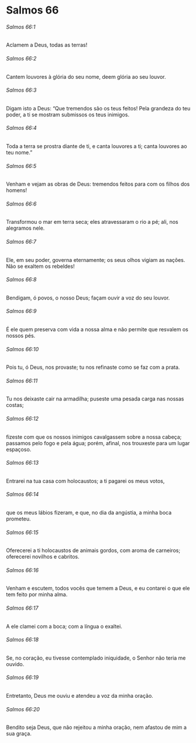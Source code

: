 # Salmos 66

###### Salmos 66:1

Aclamem a Deus, todas as terras!

###### Salmos 66:2

Cantem louvores à glória do seu nome, deem glória ao seu louvor.

###### Salmos 66:3

Digam isto a Deus: “Que tremendos são os teus feitos! Pela grandeza do teu poder, a ti se mostram submissos os teus inimigos.

###### Salmos 66:4

Toda a terra se prostra diante de ti, e canta louvores a ti; canta louvores ao teu nome.”

###### Salmos 66:5

Venham e vejam as obras de Deus: tremendos feitos para com os filhos dos homens!

###### Salmos 66:6

Transformou o mar em terra seca; eles atravessaram o rio a pé; ali, nos alegramos nele.

###### Salmos 66:7

Ele, em seu poder, governa eternamente; os seus olhos vigiam as nações. Não se exaltem os rebeldes!

###### Salmos 66:8

Bendigam, ó povos, o nosso Deus; façam ouvir a voz do seu louvor.

###### Salmos 66:9

É ele quem preserva com vida a nossa alma e não permite que resvalem os nossos pés.

###### Salmos 66:10

Pois tu, ó Deus, nos provaste; tu nos refinaste como se faz com a prata.

###### Salmos 66:11

Tu nos deixaste cair na armadilha; puseste uma pesada carga nas nossas costas;

###### Salmos 66:12

fizeste com que os nossos inimigos cavalgassem sobre a nossa cabeça; passamos pelo fogo e pela água; porém, afinal, nos trouxeste para um lugar espaçoso.

###### Salmos 66:13

Entrarei na tua casa com holocaustos; a ti pagarei os meus votos,

###### Salmos 66:14

que os meus lábios fizeram, e que, no dia da angústia, a minha boca prometeu.

###### Salmos 66:15

Oferecerei a ti holocaustos de animais gordos, com aroma de carneiros; oferecerei novilhos e cabritos.

###### Salmos 66:16

Venham e escutem, todos vocês que temem a Deus, e eu contarei o que ele tem feito por minha alma.

###### Salmos 66:17

A ele clamei com a boca; com a língua o exaltei.

###### Salmos 66:18

Se, no coração, eu tivesse contemplado iniquidade, o Senhor não teria me ouvido.

###### Salmos 66:19

Entretanto, Deus me ouviu e atendeu a voz da minha oração.

###### Salmos 66:20

Bendito seja Deus, que não rejeitou a minha oração, nem afastou de mim a sua graça.

